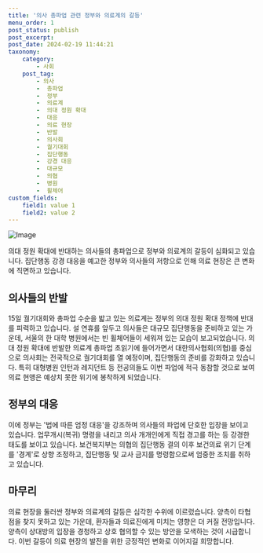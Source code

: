 ```yaml
---
title: '의사 총파업 관련 정부와 의료계의 갈등'
menu_order: 1
post_status: publish
post_excerpt: 
post_date: 2024-02-19 11:44:21
taxonomy:
    category:
        - 사회
    post_tag:
        - 의사
        -  총파업
        -  정부
        -  의료계
        -  의대 정원 확대
        -  대응
        -  의료 현장
        -  반발
        -  의사회
        -  궐기대회
        -  집단행동
        -  강경 대응
        -  대규모
        -  의협
        -  병원
        -  휠체어
custom_fields:
    field1: value 1
    field2: value 2
---
```


![Image](https://imgnews.pstatic.net/image/082/2024/02/12/0001255255_001_20240212184001205.jpg?type=w647)

의대 정원 확대에 반대하는 의사들의 총파업으로 정부와 의료계의 갈등이 심화되고 있습니다. 집단행동 강경 대응을 예고한 정부와 의사들의 저항으로 인해 의료 현장은 큰 변화에 직면하고 있습니다.
## 의사들의 반발
15일 궐기대회와 총파업 수순을 밟고 있는 의료계는 정부의 의대 정원 확대 정책에 반대를 피력하고 있습니다. 설 연휴를 앞두고 의사들은 대규모 집단행동을 준비하고 있는 가운데, 서울의 한 대학 병원에서는 빈 휠체어들이 세워져 있는 모습이 보고되었습니다.
의대 정원 확대에 반발한 의료계 총파업 초읽기에 들어가면서 대한의사협회(의협)를 중심으로 의사회는 전국적으로 궐기대회를 열 예정이며, 집단행동의 준비를 강화하고 있습니다. 특히 대형병원 인턴과 레지던트 등 전공의들도 이번 파업에 적극 동참할 것으로 보여 의료 현앵은 예상치 못한 위기에 봉착하게 되었습니다.
## 정부의 대응
이에 정부는 '법에 따른 엄정 대응'을 강조하며 의사들의 파업에 단호한 입장을 보이고 있습니다. 업무개시(복귀) 명령을 내리고 의사 개개인에게 직접 경고를 하는 등 강경한 태도를 보이고 있습니다. 보건복지부는 의협의 집단행동 결의 이후 보건의료 위기 단계를 '경계'로 상향 조정하고, 집단행동 및 교사 금지를 명령함으로써 엄중한 조치를 취하고 있습니다.
## 마무리
의료 현장을 둘러싼 정부와 의료계의 갈등은 심각한 수위에 이르렀습니다. 양측이 타협점을 찾지 못하고 있는 가운데, 환자들과 의료진에게 미치는 영향은 더 커질 전망입니다. 양측이 상대방의 입장을 경청하고 상호 협의할 수 있는 방안을 모색하는 것이 시급합니다. 이번 갈등이 의료 현장의 발전을 위한 긍정적인 변화로 이어지길 희망합니다.
